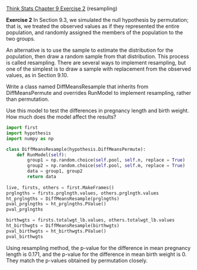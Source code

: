 [Think Stats Chapter 9 Exercise 2](http://greenteapress.com/thinkstats2/html/thinkstats2010.html#toc90) (resampling)

**Exercise 2**  In Section 9.3, we simulated the null hypothesis by permutation; that is, we treated the observed values as if they represented the entire population, and randomly assigned the members of the population to the two groups.

An alternative is to use the sample to estimate the distribution for the population, then draw a random sample from that distribution. This process is called resampling. There are several ways to implement resampling, but one of the simplest is to draw a sample with replacement from the observed values, as in Section 9.10.

Write a class named DiffMeansResample that inherits from DiffMeansPermute and overrides RunModel to implement resampling, rather than permutation.

Use this model to test the differences in pregnancy length and birth weight. How much does the model affect the results?

```python
import first
import hypothesis
import numpy as np

class DiffMeansResample(hypothesis.DiffMeansPermute):
    def RunModel(self):
        group1 = np.random.choice(self.pool, self.n, replace = True)
        group2 = np.random.choice(self.pool, self.m, replace = True)
        data = group1, group2
        return data
        
live, firsts, others = first.MakeFrames()
prglngths = firsts.prglngth.values, others.prglngth.values
ht_prglngths = DiffMeansResample(prglngths)
pval_prglngths = ht_prglngths.PValue()
pval_prglngths

birthwgts = firsts.totalwgt_lb.values, others.totalwgt_lb.values
ht_birthwgts = DiffMeansResample(birthwgts)
pval_birthwgts = ht_birthwgts.PValue()
pval_birthwgts
```

Using resampling method, the p-value for the difference in mean pregnancy length is 0.171, and the p-value for the difference in mean birth weight is 0. They match the p-values obtained by permutation closely.
